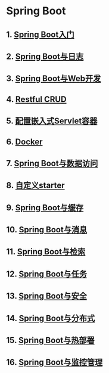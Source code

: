 # Spring Boot

## 1. [Spring Boot入门](1.SpringBoot入门.md) 

## 2.  [Spring Boot与日志](2.SpringBoot与日志.md) 

## 3.  [Spring Boot与Web开发](3.SpringBoot与Web开发.md) 

## 4.  [Restful CRUD](4.RestfulCRUD.md) 

## 5.  [配置嵌入式Servlet容器](5.配置嵌入式Servlet容器.md) 

## 6.  [Docker](6.Docker.md) 

## 7.  [Spring Boot与数据访问](7.SpringBoot与数据访问.md) 

## 8.  [自定义starter](8.自定义starter.md) 

## 9.  [Spring Boot与缓存](9.SpringBoot与缓存.md) 

## 10.  [Spring Boot与消息](10.SpringBoot与消息.md) 

## 11.  [Spring Boot与检索](11.SpringBoot与检索.md) 

## 12.  [Spring Boot与任务](12.SpringBoot与任务.md) 

## 13.  [Spring Boot与安全](13.SpringBoot与安全.md) 

## 14.  [Spring Boot与分布式](14.SpringBoot与分布式.md) 

## 15.  [Spring Boot与热部署](15.SpringBoot与热部署.md) 

## 16.  [Spring Boot与监控管理](16.SpringBoot与监控管理.md) 